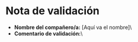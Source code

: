 # Nota de validación

-   **Nombre del compañero/a:** \[Aquí va el nombre\]\
-   **Comentario de validación:**\
   